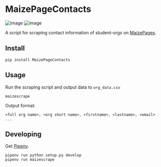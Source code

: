 # MaizePageContacts
![image](https://img.shields.io/pypi/v/MaizePageContacts.svg?style=flat)
![image](https://img.shields.io/pypi/l/MaizePageContacts.svg?style=flat)

A script for scraping contact information of student-orgs on  [MaizePages](https://maizepages.umich.edu).

## Install
```
pip install MaizePageContacts
```

## Usage
Run the scraping script and output data to `org_data.csv`
```
maizescrape
```

Output format:
```
<full org name>, <org short name>, <firstname>, <lastname>, <email>
...
```

## Developing
Get [Pipenv](https://pipenv.readthedocs.io/en/latest/).

```
pipenv run python setup.py develop
pipenv run maizescrape
```
